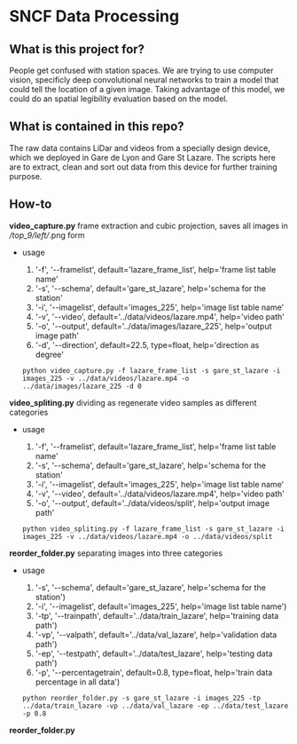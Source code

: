 SNCF Data Processing
===========================

What is this project for?
------------
People get confused with station spaces. We are trying to use computer vision, specificly deep convolutional neural networks to train a model that could tell the location of a given image. Taking advantage of this model, we could do an spatial legibility evaluation based on the model. 

What is contained in this repo?
------------
The raw data contains LiDar and videos from a specially design device, which we deployed in Gare de Lyon and Gare St Lazare. The scripts here are to extract, clean and sort out data from this device for further training purpose.

How-to
------------

**video_capture.py**
frame extraction and cubic projection, saves all images in */top_9/left/*.png form
* usage
    1. '-f', '--framelist', default='lazare_frame_list', help='frame list table name'
    2. '-s', '--schema', default='gare_st_lazare', help='schema for the station'
    3. '-i', '--imagelist', default='images_225', help='image list table name'
    4. '-v', '--video', default='../data/videos/lazare.mp4', help='video path'
    5. '-o', '--output', default='../data/images/lazare_225', help='output image path'
    6. '-d', '--direction', default=22.5, type=float, help='direction as degree'
        
    ~~~~
    python video_capture.py -f lazare_frame_list -s gare_st_lazare -i images_225 -v ../data/videos/lazare.mp4 -o ../data/images/lazare_225 -d 0
    ~~~~

**video_spliting.py**
dividing as regenerate video samples as different categories
* usage
    1. '-f', '--framelist', default='lazare_frame_list', help='frame list table name'
    2. '-s', '--schema', default='gare_st_lazare', help='schema for the station'
    3. '-i', '--imagelist', default='images_225', help='image list table name'
    4. '-v', '--video', default='../data/videos/lazare.mp4', help='video path'
    5. '-o', '--output', default='../data/videos/split', help='output image path'
        
    ~~~~
    python video_spliting.py -f lazare_frame_list -s gare_st_lazare -i images_225 -v ../data/videos/lazare.mp4 -o ../data/videos/split
    ~~~~
        
**reorder_folder.py**
separating images into three categories
* usage
    1. '-s', '--schema', default='gare_st_lazare', help='schema for the station')
    2. '-i', '--imagelist', default='images_225', help='image list table name')
    3. '-tp', '--trainpath', default='../data/train_lazare', help='training data path')
    4. '-vp', '--valpath', default='../data/val_lazare', help='validation data path')
    5. '-ep', '--testpath', default='../data/test_lazare', help='testing data path')
    6. '-p', '--percentagetrain', default=0.8, type=float, help='train data percentage in all data')
    
    ~~~~
    python reorder_folder.py -s gare_st_lazare -i images_225 -tp ../data/train_lazare -vp ../data/val_lazare -ep ../data/test_lazare -p 0.8
    ~~~~
    
**reorder_folder.py**




